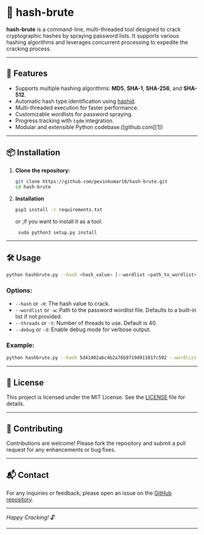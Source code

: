 # 🔐 hash-brute

**hash-brute** is a command-line, multi-threaded tool designed to crack cryptographic hashes by spraying password lists. It supports various hashing algorithms and leverages concurrent processing to expedite the cracking process.

---

## 🚀 Features

* Supports multiple hashing algorithms: **MD5**, **SHA-1**, **SHA-256**, and **SHA-512**.
* Automatic hash type identification using [hashid](https://github.com/psypanda/hashID).
* Multi-threaded execution for faster performance.
* Customizable wordlists for password spraying.
* Progress tracking with `tqdm` integration.
* Modular and extensible Python codebase.([github.com][1])

---

## 📦 Installation

1. **Clone the repository:**

   ```bash
   git clone https://github.com/pevinkumar10/hash-brute.git
   cd hash-brute
   ```



2. **Installation**
   ```bash
   pip3 install -r requirements.txt

   ```
    or ,if you want to install it as a tool.
   ```
    sudo python3 setup.py install

   ```

---

## 🛠️ Usage

```bash
python hashbrute.py --hash <hash_value> [--wordlist <path_to_wordlist>] [--threads <number_of_threads>] [--debug]
```


### **Options:**

* `--hash` or `-H`: The hash value to crack.
* `--wordlist` or `-w`: Path to the password wordlist file. Defaults to a built-in list if not provided.
* `--threads` or `-t`: Number of threads to use. Default is 40.
* `--debug` or `-d`: Enable debug mode for verbose output.

### **Example:**

```bash
python hashbrute.py --hash 5d41402abc4b2a76b9719d911017c592 --wordlist rockyou.txt --threads 50 --debug
```

---

## 📄 License

This project is licensed under the MIT License. See the [LICENSE](./LICENSE) file for details.

---

## 🤝 Contributing

Contributions are welcome! Please fork the repository and submit a pull request for any enhancements or bug fixes.

---

## 📬 Contact

For any inquiries or feedback, please open an issue on the [GitHub repository](https://github.com/pevinkumar10/hash-brute/issues).

---

*Happy Cracking!* 🔓

---
